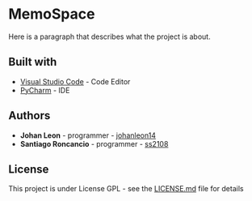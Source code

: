 # MemoSpace
Here is a paragraph that describes what the project is about.

## Built with
- [Visual Studio Code](https://code.visualstudio.com/?wt.mc_id=DX_841432) - Code Editor
- [PyCharm](https://www.jetbrains.com/pycharm/) - IDE

## Authors
- **Johan Leon** - programmer - [johanleon14](https://github.com/johanleon14)
- **Santiago Roncancio** - programmer - [ss2108](https://github.com/ss2108)

## License
This project is under License GPL - see the [LICENSE.md](https://github.com/ss2108/MemoSpace/blob/master/LICENSE.md) file for details
